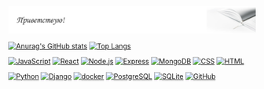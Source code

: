 ![Header](https://github.com/SergeyMMedvedev/sergeyMMedvedev/blob/main/asserts/book_v3.png)

[![Anurag's GitHub stats](https://github-readme-stats.vercel.app/api?username=sergeyMMedvedev&show_icons=true)](https://github.com/anuraghazra/github-readme-stats)
[![Top Langs](https://github-readme-stats.vercel.app/api/top-langs/?username=sergeyMMedvedev&layout=compact)](https://github.com/anuraghazra/github-readme-stats)

[![JavaScript](https://img.shields.io/badge/-JavaScript-464646??style=flat-square&logo=javascript)](https://www.javascript.com/)
[![React](https://img.shields.io/badge/-react-464646??style=flat-square&logo=react)](https://ru.reactjs.org/)
[![Node.js](https://img.shields.io/badge/-Node.js-464646??style=flat-square&logo=Node.js)](https://nodejs.org/ru/)
[![Express](https://img.shields.io/badge/-Express-464646??style=flat-square&logo=Express)](https://expressjs.com/ru/)
[![MongoDB](https://img.shields.io/badge/-MongoDB-464646??style=flat-square&logo=MongoDB)](https://www.mongodb.com/2)
[![CSS](https://img.shields.io/badge/-CSS-464646??style=flat-square&logo=css3)](https://www.w3.org/Style/CSS/specs.ru.html)
[![HTML](https://img.shields.io/badge/-HTML-464646??style=flat-square&logo=HTML5)](https://www.w3.org/TR/html52/introduction.html#introduction)

[![Python](https://img.shields.io/badge/-Python-464646??style=flat-square&logo=Python)](https://www.python.org/)
[![Django](https://img.shields.io/badge/-Django-464646??style=flat-square&logo=Django)](https://www.djangoproject.com/)
[![docker](https://img.shields.io/badge/-docker-464646??style=flat-square&logo=docker)](https://www.docker.com/)
[![PostgreSQL](https://img.shields.io/badge/-PostgreSQL-464646??style=flat-square&logo=PostgreSQL)](https://www.postgresql.org/)
[![SQLite](https://img.shields.io/badge/-SQLite-464646??style=flat-square&logo=SQLite)](https://www.sqlite.org/index.html)
[![GitHub](https://img.shields.io/badge/-GitHub-464646??style=flat-square&logo=GitHub)](https://github.com/)

